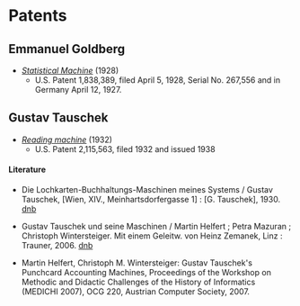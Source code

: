 # Patents

## Emmanuel Goldberg

- [*Statistical Machine*](https://patents.google.com/patent/US1838389A/) (1928)
    - U.S. Patent 1,838,389, filed April 5, 1928, Serial No. 267,556 and in Germany April 12, 1927.

## Gustav Tauschek

- [*Reading machine*](https://patents.google.com/patent/US2115563A/) (1932)
    - U.S. Patent 2,115,563, filed 1932 and issued 1938

#### Literature

- Die Lochkarten-Buchhaltungs-Maschinen meines Systems / Gustav Tauschek, [Wien, XIV., Meinhartsdorfergasse 1] : [G. Tauschek], 1930. [dnb](http://d-nb.info/576641979)

- Gustav Tauschek und seine Maschinen / Martin Helfert ; Petra Mazuran ; Christoph Wintersteiger. Mit einem Geleitw. von Heinz Zemanek, Linz : Trauner, 2006. [dnb](http://d-nb.info/980811902)

- Martin Helfert, Christoph M. Wintersteiger: Gustav Tauschek's Punchcard Accounting Machines, Proceedings of the Workshop on Methodic and Didactic Challenges of the History of Informatics (MEDICHI 2007), OCG 220, Austrian Computer Society, 2007.
